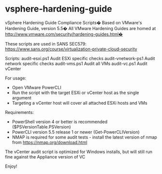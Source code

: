 # vsphere-hardening-guide
vSphere Hardening Guide Compliance Scripts�
Based on VMware's Hardening Guide, version 5.5�
All VMware Hardening Guides are homed at http://www.vmware.com/security/hardening-guides.html�

These scripts are used in SANS SEC579: https://www.sans.org/course/virtualization-private-cloud-security

Scripts:
audit-esxi.ps1      Audit ESXi specific checks
audit-vnetwork-ps1  Audit network specific checks
audit-vms.ps1       Audit all VMs
audit-vc.ps1        Audit vCenter

For usage:
- Open VMware PowerCLI
- Run the script with the target ESXi or vCenter host as the single argument
- Targeting a vCenter host will cover all attached ESXi hosts and VMs

Requirements:
- PowerShell version 4 or better is recommended ($PSVersionTable.PSVersion)
- PowerCLI version 5.5 release 1 or newer (Get-PowerCLIVersion)
- NMAP is required for some audit tests - install the latest version of nmap from https://nmap.org/download.html

The vCenter audit script is optimized for Windows installs, but will still run fine against the Appliance version of VC

Enjoy!
